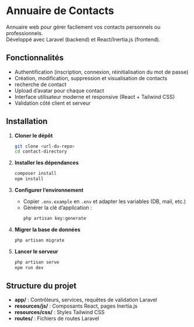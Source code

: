 # Annuaire de Contacts

Annuaire web pour gérer facilement vos contacts personnels ou professionnels.  
Développé avec Laravel (backend) et React/Inertia.js (frontend).

## Fonctionnalités

- Authentification (inscription, connexion, réinitialisation du mot de passe)
- Création, modification, suppression et visualisation de contacts
- recherche de contact
- Upload d’avatar pour chaque contact
- Interface utilisateur moderne et responsive (React + Tailwind CSS)
- Validation côté client et serveur

## Installation

1. **Cloner le dépôt**
   ```sh
   git clone <url-du-repo>
   cd contact-directory
   ```

2. **Installer les dépendances**
   ```sh
   composer install
   npm install
   ```

3. **Configurer l’environnement**
   - Copier `.env.example` en `.env` et adapter les variables (DB, mail, etc.)
   - Générer la clé d’application :
     ```sh
     php artisan key:generate
     ```

4. **Migrer la base de données**
   ```sh
   php artisan migrate
   ```

5. **Lancer le serveur**
   ```sh
   php artisan serve
   npm run dev
   ```

## Structure du projet

- **app/** : Contrôleurs, services, requêtes de validation Laravel
- **resources/js/** : Composants React, pages Inertia.js
- **resources/css/** : Styles Tailwind CSS
- **routes/** : Fichiers de routes Laravel

